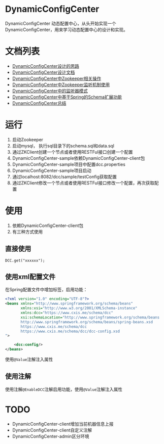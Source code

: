 # DynamicConfigCenter
DynamicConfigCenter 动态配置中心，从头开始实现一个DynamicConfigCenter，用来学习动态配置中心的设计和实现。

# 文档列表

- [DynamicConfigCenter设计的思路](https://cxis.me/2020/04/25/DynamicConfigCenter设计的思路/)
- [DynamicConfigCenter设计文档](https://cxis.me/2020/04/26/DynamicConfigCenter设计文档/)
- [DynamicConfigCenter中Zookeeper相关操作](https://cxis.me/2020/04/27/DynamicConfigCenter中Zookeeper相关操作/)
- [DynamicConfigCenter中Zookeeper监听机制使用](https://cxis.me/2020/04/28/DynamicConfigCenter中Zookeeper监听机制使用/)
- [DynamicConfigCenter中的监听器模式](https://cxis.me/2020/04/28/DynamicConfigCenter中的监听器模式/)
- [DynamicConfigCenter中基于Spring的Schema扩展功能](https://cxis.me/2020/05/04/DynamicConfigCenter中基于Spring的Schema扩展功能/)
- [DynamicConfigCenter总结]()

# 运行

1. 启动Zookeeper
2. 启动mysql， 执行sql目录下的schema.sql和data.sql
3. 通过ZKClient创建一个节点或者使用RESTFul接口创建一个配置
4. DynamicConfigCenter-sample依赖DynamicConfigCenter-client包
5. DynamicConfigCenter-sample项目中配置dcc.properties
6. DynamicConfigCenter-sample项目启动
7. 通过localhost:8082/dcc/sample/testConfig获取配置
8. 通过ZKClient修改一个节点或者使用RESTFul接口修改一个配置，再次获取配置

# 使用

1. 依赖DynamicConfigCenter-client包
2. 有三种方式使用

## 直接使用

```
DCC.get("xxxxxx");
```

## 使用xml配置文件

在Spring配置文件中增加标签，启用功能：
```xml
<?xml version="1.0" encoding="UTF-8"?>
<beans xmlns="http://www.springframework.org/schema/beans"
       xmlns:xsi="http://www.w3.org/2001/XMLSchema-instance"
       xmlns:dcc="https://www.cxis.me/schema/dcc"
       xsi:schemaLocation="http://www.springframework.org/schema/beans
       http://www.springframework.org/schema/beans/spring-beans.xsd
       https://www.cxis.me/schema/dcc
       https://www.cxis.me/schema/dcc/dcc-config.xsd
">

    <dcc:config/>
</beans>
```

使用`@Value`注解注入属性

## 使用注解

使用注解`@EnableDCC`注解启用功能，使用`@Value`注解注入属性

# TODO

- DynamicConfigCenter-client增加当前机器信息上报
- DynamicConfigCenter-client自定义注解
- DynamicConfigCenter-admin区分环境